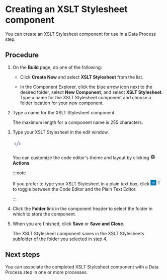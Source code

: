 # Creating an XSLT Stylesheet component

<head>
  <meta name="guidename" content="Integration"/>
  <meta name="context" content="GUID-fdb99d78-5848-4e17-8d47-464c294051bd"/>
</head>


You can create an XSLT Stylesheet component for use in a Data Process step.

## Procedure

1.  On the **Build** page, do one of the following:

    -   Click **Create New** and select **XSLT Stylesheet** from the list.

    -   In the Component Explorer, click the blue arrow icon next to the desired folder, select **New Component**, and select **XSLT Stylesheet**. Type a name for the XSLT Stylesheet component and choose a folder location for your new component.

2.  Type a name for the XSLT Stylesheet component.

    The maximum length for a component name is 255 characters.

3.  Type your XSLT Stylesheet in the edit window.

    ![img-int-XSLT_Stylesheet_component_script](../Images/img-int-XSLT_Stylesheet_component_script_2e5dcb61-58a9-42cf-b828-a26e44588354.jpg)

    You can customize the code editor's theme and layout by clicking **![](../Images/main-ic-gear-black-16_cdde83e4-a176-436a-86ca-1fe4937e3085.jpg) Actions**.

    :::note

    If you prefer to type your XSLT Stylesheet in a plain text box, click ![](../Images/main-bt-code-editor-toggle_2cfccfca-e517-4cba-915a-ec80d8167198.jpg) to toggle between the Code Editor and the Plain Text Editor.

    :::

4.  Click the **Folder** link in the component header to select the folder in which to store the component.

5.  When you are finished, click **Save** or **Save and Close**.

    The XSLT Stylesheet component saves in the XSLT Stylesheets subfolder of the folder you selected in step 4.

## Next steps

You can associate the completed XSLT Stylesheet component with a Data Process step in one or more processes.